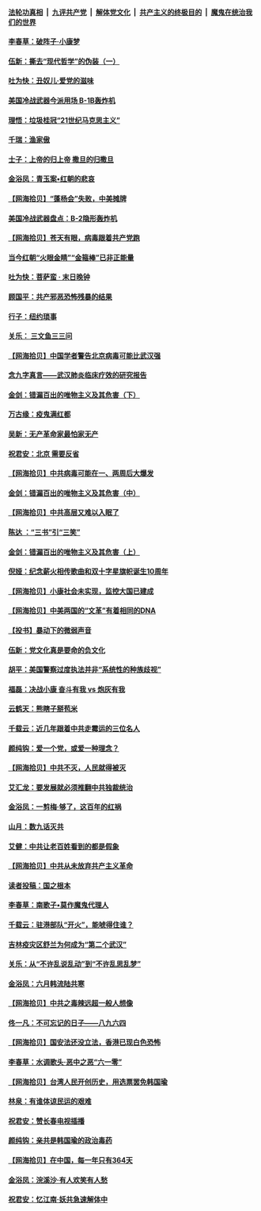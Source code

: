 ####  [法轮功真相](../../../../basic/blob/master/README.md?t=06221302) &nbsp;|&nbsp; [九评共产党](../../../../9ping.md/blob/master/README.md?t=06221302) &nbsp;|&nbsp; [解体党文化](../../../../jtdwh.md/blob/master/README.md?t=06221302)  &nbsp;|&nbsp; [共产主义的终极目的](../../../../gczydzjmd.md/blob/master/README.md?t=06221302) &nbsp;|&nbsp; [魔鬼在统治我们的世界](../../../../mgztzwmdsj.md/blob/master/README.md?t=06221302) 

#### [李春草：破阵子·小康梦](../pages/nsc993/n12202996.md?t=06221302) 

#### [伍新：撕去“现代哲学”的伪装（一）](../pages/nsc993/n12202666.md?t=06221302) 

#### [吐为快：丑奴儿·爱党的滋味](../pages/nsc993/n12202630.md?t=06221302) 

#### [美国冷战武器今派用场 B-1B轰炸机](../pages/nsc993/n12202368.md?t=06221302) 

#### [理悟：垃圾桂冠“21世纪马克思主义”](../pages/nsc993/n12201220.md?t=06221302) 

#### [千瑞：渔家傲](../pages/nsc993/n12201174.md?t=06221302) 

#### [士子：上帝的归上帝 撒旦的归撒旦](../pages/nsc993/n12199902.md?t=06221302) 

#### [金浴凤：青玉案•红朝的悲哀](../pages/nsc993/n12199650.md?t=06221302) 

#### [【网海拾贝】“蓬杨会”失败，中美摊牌](../pages/nsc993/n12199598.md?t=06221302) 

#### [美国冷战武器盘点：B-2隐形轰炸机](../pages/nsc993/n12199226.md?t=06221302) 

#### [【网海拾贝】苍天有眼，病毒跟着共产党跑](../pages/nsc993/n12197648.md?t=06221302) 

#### [当今红朝“火眼金睛”“金箍棒”已非正能量](../pages/nsc993/n12196834.md?t=06221302) 

#### [吐为快：菩萨蛮 · 末日晚钟](../pages/nsc993/n12196689.md?t=06221302) 

#### [顾国平：共产邪恶恐怖残暴的结果](../pages/nsc993/n12195238.md?t=06221302) 

#### [行子：纽约琐事](../pages/nsc993/n12194752.md?t=06221302) 

#### [关乐： 三文鱼三三问](../pages/nsc993/n12194626.md?t=06221302) 

#### [【网海拾贝】中国学者警告北京病毒可能比武汉强](../pages/nsc993/n12193964.md?t=06221302) 

#### [念九字真言——武汉肺炎临床疗效的研究报告](../pages/nsc993/n12190804.md?t=06221302) 

#### [金剑：错漏百出的唯物主义及其危害（下）](../pages/nsc993/n12191909.md?t=06221302) 

#### [万古缘：疫鬼满红都](../pages/nsc993/n12191847.md?t=06221302) 

#### [吴新：无产革命家最怕家无产](../pages/nsc993/n12191806.md?t=06221302) 

#### [祝君安：北京 需要反省](../pages/nsc993/n12191766.md?t=06221302) 

#### [【网海拾贝】中共病毒可能在一、两周后大爆发](../pages/nsc993/n12190517.md?t=06221302) 

#### [金剑：错漏百出的唯物主义及其危害（中）](../pages/nsc993/n12188778.md?t=06221302) 

#### [【网海拾贝】中共高层又难以入眠了](../pages/nsc993/n12188425.md?t=06221302) 

#### [陈达 ：“三书”引“三笑”](../pages/nsc993/n12187929.md?t=06221302) 

#### [金剑：错漏百出的唯物主义及其危害（上）](../pages/nsc993/n12186502.md?t=06221302) 

#### [倪娅：纪念薪火相传歌曲和双十字星旗帜诞生10周年](../pages/nsc993/n12186439.md?t=06221302) 

#### [【网海拾贝】小康社会未实现，监控大国已建成](../pages/nsc993/n12185468.md?t=06221302) 

#### [【网海拾贝】中美两国的“文革”有着相同的DNA](../pages/nsc993/n12184487.md?t=06221302) 

#### [【投书】暴动下的微弱声音](../pages/nsc993/n12183493.md?t=06221302) 

#### [伍新：党文化真是要命的负文化](../pages/nsc993/n12182742.md?t=06221302) 

#### [胡平：美国警察过度执法并非“系统性的种族歧视”](../pages/nsc993/n12182713.md?t=06221302) 

#### [福磊：决战小康 奋斗有我 vs 炮灰有我](../pages/nsc993/n12182693.md?t=06221302) 

#### [云鹤天：熊瞎子掰苞米](../pages/nsc993/n12182680.md?t=06221302) 

#### [千载云：近几年跟着中共走霉运的三位名人](../pages/nsc993/n12182649.md?t=06221302) 

#### [颜纯钩：爱一个党，或爱一种理念？](../pages/nsc993/n12182640.md?t=06221302) 

#### [【网海拾贝】中共不灭，人民就得被灭](../pages/nsc993/n12180698.md?t=06221302) 

#### [艾汇龙：要发展就必须推翻中共独裁统治](../pages/nsc993/n12180647.md?t=06221302) 

#### [金浴凤：一剪梅·够了，这百年的红祸](../pages/nsc993/n12180002.md?t=06221302) 

#### [山月：数九话灭共](../pages/nsc993/n12179940.md?t=06221302) 

#### [艾健：中共让老百姓看到的都是假象](../pages/nsc993/n12179778.md?t=06221302) 

#### [【网海拾贝】中共从未放弃共产主义革命](../pages/nsc993/n12176687.md?t=06221302) 

#### [读者投稿：国之根本](../pages/nsc993/n12176662.md?t=06221302) 

#### [李春草：南歌子•莫作魔鬼代理人](../pages/nsc993/n12176610.md?t=06221302) 

#### [千载云：驻港部队“开火”，能唬得住谁？](../pages/nsc993/n12176028.md?t=06221302) 

#### [吉林疫灾区舒兰为何成为“第二个武汉”](../pages/nsc993/n12172816.md?t=06221302) 

#### [关乐：从“不许乱说乱动”到“不许乱思乱梦”](../pages/nsc993/n12174760.md?t=06221302) 

#### [金浴凤：六月韩流陆共寒](../pages/nsc993/n12174739.md?t=06221302) 

#### [【网海拾贝】中共之毒辣远超一般人想像](../pages/nsc993/n12174574.md?t=06221302) 

#### [佟一凡：不可忘记的日子——八九六四](../pages/nsc993/n12174371.md?t=06221302) 

#### [【网海拾贝】国安法还没立法，香港已现白色恐怖](../pages/nsc993/n12172467.md?t=06221302) 

#### [李春草：水调歌头·恶中之恶“六一零”](../pages/nsc993/n12171662.md?t=06221302) 

#### [【网海拾贝】台湾人民开创历史，用选票罢免韩国瑜](../pages/nsc993/n12169412.md?t=06221302) 

#### [林泉：有谁体谅民运的艰难](../pages/nsc993/n12169204.md?t=06221302) 

#### [祝君安：赞长春电视插播](../pages/nsc993/n12168998.md?t=06221302) 

#### [颜纯钩：亲共是韩国瑜的政治毒药](../pages/nsc993/n12168959.md?t=06221302) 

#### [【网海拾贝】在中国，每一年只有364天](../pages/nsc993/n12167508.md?t=06221302) 

#### [金浴凤：浣溪沙·有人欢笑有人愁](../pages/nsc993/n12167017.md?t=06221302) 

#### [祝君安：忆江南·妖共急速解体中](../pages/nsc993/n12166832.md?t=06221302) 

